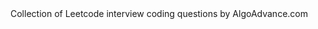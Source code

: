 <meta name="google-site-verification" content="BCKYNy9r8b8rKrpLhKSfwYdf0LJzL5ydpVO_Y1rNk5Q" />
Collection of Leetcode interview coding questions by AlgoAdvance.com
